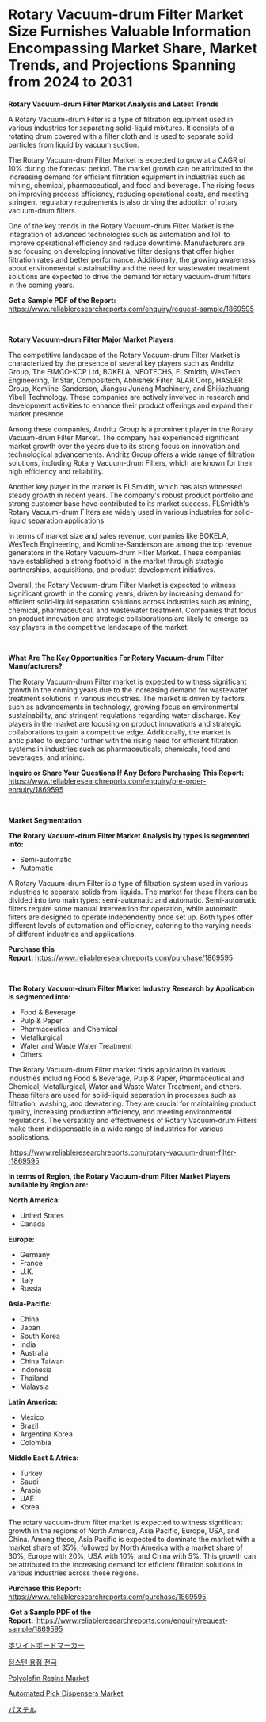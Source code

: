 <p><h1>Rotary Vacuum-drum Filter Market Size Furnishes Valuable Information Encompassing Market Share, Market Trends, and Projections Spanning from 2024 to 2031</h1></p><p><strong>Rotary Vacuum-drum Filter Market Analysis and Latest Trends</strong></p>
<p><p>A Rotary Vacuum-drum Filter is a type of filtration equipment used in various industries for separating solid-liquid mixtures. It consists of a rotating drum covered with a filter cloth and is used to separate solid particles from liquid by vacuum suction.</p><p>The Rotary Vacuum-drum Filter Market is expected to grow at a CAGR of 10% during the forecast period. The market growth can be attributed to the increasing demand for efficient filtration equipment in industries such as mining, chemical, pharmaceutical, and food and beverage. The rising focus on improving process efficiency, reducing operational costs, and meeting stringent regulatory requirements is also driving the adoption of rotary vacuum-drum filters.</p><p>One of the key trends in the Rotary Vacuum-drum Filter Market is the integration of advanced technologies such as automation and IoT to improve operational efficiency and reduce downtime. Manufacturers are also focusing on developing innovative filter designs that offer higher filtration rates and better performance. Additionally, the growing awareness about environmental sustainability and the need for wastewater treatment solutions are expected to drive the demand for rotary vacuum-drum filters in the coming years.</p></p>
<p><strong>Get a Sample PDF of the Report:&nbsp;</strong> <a href="https://www.reliableresearchreports.com/enquiry/request-sample/1869595">https://www.reliableresearchreports.com/enquiry/request-sample/1869595</a></p>
<p>&nbsp;</p>
<p><strong>Rotary Vacuum-drum Filter Major Market Players</strong></p>
<p><p>The competitive landscape of the Rotary Vacuum-drum Filter Market is characterized by the presence of several key players such as Andritz Group, The EIMCO-KCP Ltd, BOKELA, NEOTECHS, FLSmidth, WesTech Engineering, TriStar, Compositech, Abhishek Filter, ALAR Corp, HASLER Group, Komline-Sanderson, Jiangsu Juneng Machinery, and Shijiazhuang Yibell Technology. These companies are actively involved in research and development activities to enhance their product offerings and expand their market presence.</p><p>Among these companies, Andritz Group is a prominent player in the Rotary Vacuum-drum Filter Market. The company has experienced significant market growth over the years due to its strong focus on innovation and technological advancements. Andritz Group offers a wide range of filtration solutions, including Rotary Vacuum-drum Filters, which are known for their high efficiency and reliability.</p><p>Another key player in the market is FLSmidth, which has also witnessed steady growth in recent years. The company's robust product portfolio and strong customer base have contributed to its market success. FLSmidth's Rotary Vacuum-drum Filters are widely used in various industries for solid-liquid separation applications.</p><p>In terms of market size and sales revenue, companies like BOKELA, WesTech Engineering, and Komline-Sanderson are among the top revenue generators in the Rotary Vacuum-drum Filter Market. These companies have established a strong foothold in the market through strategic partnerships, acquisitions, and product development initiatives.</p><p>Overall, the Rotary Vacuum-drum Filter Market is expected to witness significant growth in the coming years, driven by increasing demand for efficient solid-liquid separation solutions across industries such as mining, chemical, pharmaceutical, and wastewater treatment. Companies that focus on product innovation and strategic collaborations are likely to emerge as key players in the competitive landscape of the market.</p></p>
<p>&nbsp;</p>
<p><strong>What Are The Key Opportunities For Rotary Vacuum-drum Filter Manufacturers?</strong></p>
<p><p>The Rotary Vacuum-drum Filter market is expected to witness significant growth in the coming years due to the increasing demand for wastewater treatment solutions in various industries. The market is driven by factors such as advancements in technology, growing focus on environmental sustainability, and stringent regulations regarding water discharge. Key players in the market are focusing on product innovations and strategic collaborations to gain a competitive edge. Additionally, the market is anticipated to expand further with the rising need for efficient filtration systems in industries such as pharmaceuticals, chemicals, food and beverages, and mining.</p></p>
<p><strong>Inquire or Share Your Questions If Any Before Purchasing This Report:</strong> <a href="https://www.reliableresearchreports.com/enquiry/pre-order-enquiry/1869595">https://www.reliableresearchreports.com/enquiry/pre-order-enquiry/1869595</a></p>
<p>&nbsp;</p>
<p><strong>Market Segmentation</strong></p>
<p><strong>The Rotary Vacuum-drum Filter Market Analysis by types is segmented into:</strong></p>
<p><ul><li>Semi-automatic</li><li>Automatic</li></ul></p>
<p><p>A Rotary Vacuum-drum Filter is a type of filtration system used in various industries to separate solids from liquids. The market for these filters can be divided into two main types: semi-automatic and automatic. Semi-automatic filters require some manual intervention for operation, while automatic filters are designed to operate independently once set up. Both types offer different levels of automation and efficiency, catering to the varying needs of different industries and applications.</p></p>
<p><strong>Purchase this Report:&nbsp;</strong><a href="https://www.reliableresearchreports.com/purchase/1869595">https://www.reliableresearchreports.com/purchase/1869595</a></p>
<p>&nbsp;</p>
<p><strong>The Rotary Vacuum-drum Filter Market Industry Research by Application is segmented into:</strong></p>
<p><ul><li>Food & Beverage</li><li>Pulp & Paper</li><li>Pharmaceutical and Chemical</li><li>Metallurgical</li><li>Water and Waste Water Treatment</li><li>Others</li></ul></p>
<p><p>The Rotary Vacuum-drum Filter market finds application in various industries including Food & Beverage, Pulp & Paper, Pharmaceutical and Chemical, Metallurgical, Water and Waste Water Treatment, and others. These filters are used for solid-liquid separation in processes such as filtration, washing, and dewatering. They are crucial for maintaining product quality, increasing production efficiency, and meeting environmental regulations. The versatility and effectiveness of Rotary Vacuum-drum Filters make them indispensable in a wide range of industries for various applications.</p></p>
<p><a href="https://www.reliableresearchreports.com/rotary-vacuum-drum-filter-r1869595">&nbsp;https://www.reliableresearchreports.com/rotary-vacuum-drum-filter-r1869595</a></p>
<p><strong>In terms of Region, the Rotary Vacuum-drum Filter Market Players available by Region are:</strong></p>
<p>
    <p> <strong> North America: </strong>
        <ul>
            <li>United States</li>
            <li>Canada</li>
        </ul>
        </p> 
    <p> <strong> Europe: </strong>
        <ul>
            <li>Germany</li>
            <li>France</li>
            <li>U.K.</li>
            <li>Italy</li>
            <li>Russia</li>
        </ul>
        </p> 
    <p> <strong> Asia-Pacific: </strong>
        <ul>
            <li>China</li>
            <li>Japan</li>
            <li>South Korea</li>
            <li>India</li>
            <li>Australia</li>
            <li>China Taiwan</li>
            <li>Indonesia</li>
            <li>Thailand</li>
            <li>Malaysia</li>
        </ul>
        </p> 
    <p> <strong> Latin America: </strong>
        <ul>
            <li>Mexico</li>
            <li>Brazil</li>
            <li>Argentina Korea</li>
            <li>Colombia</li>
        </ul>
        </p> 
    <p> <strong> Middle East & Africa: </strong>
        <ul>
            <li>Turkey</li>
            <li>Saudi</li>
            <li>Arabia</li>
            <li>UAE</li>
            <li>Korea</li>
        </ul>
    </p>
    </p>
<p><p>The rotary vacuum-drum filter market is expected to witness significant growth in the regions of North America, Asia Pacific, Europe, USA, and China. Among these, Asia Pacific is expected to dominate the market with a market share of 35%, followed by North America with a market share of 30%, Europe with 20%, USA with 10%, and China with 5%. This growth can be attributed to the increasing demand for efficient filtration solutions in various industries across these regions.</p></p>
<p><strong>Purchase this Report: </strong><a href="https://www.reliableresearchreports.com/purchase/1869595">https://www.reliableresearchreports.com/purchase/1869595</a></p>
<p>&nbsp;<strong>Get a Sample PDF of the Report:&nbsp;&nbsp;</strong><a href="https://www.reliableresearchreports.com/enquiry/request-sample/1869595">https://www.reliableresearchreports.com/enquiry/request-sample/1869595</a></p>
<p><strong></strong></p>
<p><p><a href="https://github.com/EthanMorar2011/Market-Research-Report-List-1/blob/main/101637043431.md">ホワイトボードマーカー</a></p><p><a href="https://github.com/wallacBahrtyinger567686/Market-Research-Report-List-1/blob/main/760312039956.md">텅스텐 용접 전극</a></p><p><a href="https://issuu.com/reportprime-2/docs/polyolefin-resins-market-size-2030.pptx">Polyolefin Resins Market</a></p><p><a href="https://github.com/jj19131/Market-Research-Report-List-2/blob/main/automated-pick-dispensers-market.md">Automated Pick Dispensers Market</a></p><p><a href="https://github.com/dzy793153605/Market-Research-Report-List-1/blob/main/483079043430.md">パステル</a></p></p>